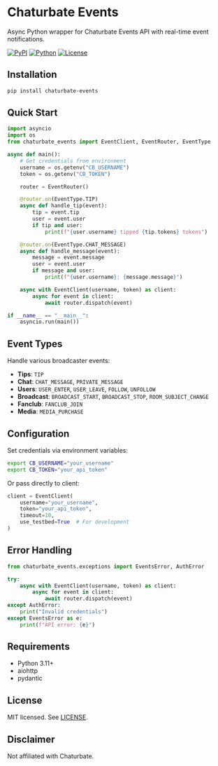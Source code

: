# Chaturbate Events

Async Python wrapper for Chaturbate Events API with real-time event notifications.

[![PyPI](https://img.shields.io/pypi/v/chaturbate-events)](https://pypi.org/project/chaturbate-events/)
[![Python](https://img.shields.io/pypi/pyversions/chaturbate-events)](https://pypi.org/project/chaturbate-events/)
[![License](https://img.shields.io/github/license/MountainGod2/chaturbate-events)](./LICENSE)

## Installation

```bash
pip install chaturbate-events
```

## Quick Start

```python
import asyncio
import os
from chaturbate_events import EventClient, EventRouter, EventType

async def main():
    # Get credentials from environment
    username = os.getenv("CB_USERNAME")
    token = os.getenv("CB_TOKEN")

    router = EventRouter()

    @router.on(EventType.TIP)
    async def handle_tip(event):
        tip = event.tip
        user = event.user
        if tip and user:
            print(f"{user.username} tipped {tip.tokens} tokens")

    @router.on(EventType.CHAT_MESSAGE)
    async def handle_message(event):
        message = event.message
        user = event.user
        if message and user:
            print(f"{user.username}: {message.message}")

    async with EventClient(username, token) as client:
        async for event in client:
            await router.dispatch(event)

if __name__ == "__main__":
    asyncio.run(main())
```

## Event Types

Handle various broadcaster events:

- **Tips**: `TIP`
- **Chat**: `CHAT_MESSAGE`, `PRIVATE_MESSAGE`
- **Users**: `USER_ENTER`, `USER_LEAVE`, `FOLLOW`, `UNFOLLOW`
- **Broadcast**: `BROADCAST_START`, `BROADCAST_STOP`, `ROOM_SUBJECT_CHANGE`
- **Fanclub**: `FANCLUB_JOIN`
- **Media**: `MEDIA_PURCHASE`

## Configuration

Set credentials via environment variables:

```bash
export CB_USERNAME="your_username"
export CB_TOKEN="your_api_token"
```

Or pass directly to client:

```python
client = EventClient(
    username="your_username",
    token="your_api_token",
    timeout=10,
    use_testbed=True  # For development
)
```

## Error Handling

```python
from chaturbate_events.exceptions import EventsError, AuthError

try:
    async with EventClient(username, token) as client:
        async for event in client:
            await router.dispatch(event)
except AuthError:
    print("Invalid credentials")
except EventsError as e:
    print(f"API error: {e}")
```

## Requirements

- Python 3.11+
- aiohttp
- pydantic

## License

MIT licensed. See [LICENSE](./LICENSE).

## Disclaimer

Not affiliated with Chaturbate.
